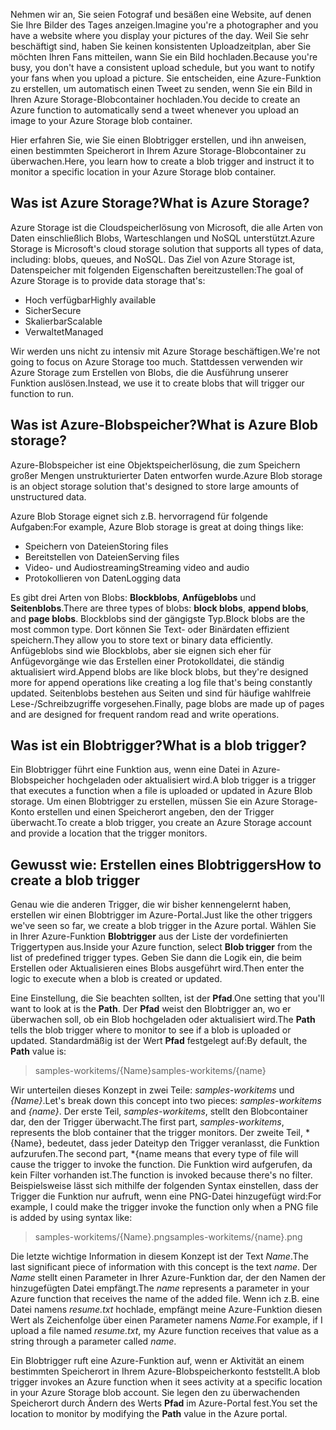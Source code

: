 <span data-ttu-id="808b2-101">Nehmen wir an, Sie seien Fotograf und besäßen eine Website, auf denen Sie Ihre Bilder des Tages anzeigen.</span><span class="sxs-lookup"><span data-stu-id="808b2-101">Imagine you're a photographer and you have a website where you display your pictures of the day.</span></span> <span data-ttu-id="808b2-102">Weil Sie sehr beschäftigt sind, haben Sie keinen konsistenten Uploadzeitplan, aber Sie möchten Ihren Fans mitteilen, wann Sie ein Bild hochladen.</span><span class="sxs-lookup"><span data-stu-id="808b2-102">Because you're busy, you don't have a consistent upload schedule, but you want to notify your fans when you upload a picture.</span></span> <span data-ttu-id="808b2-103">Sie entscheiden, eine Azure-Funktion zu erstellen, um automatisch einen Tweet zu senden, wenn Sie ein Bild in Ihren Azure Storage-Blobcontainer hochladen.</span><span class="sxs-lookup"><span data-stu-id="808b2-103">You decide to create an Azure function to automatically send a tweet whenever you upload an image to your Azure Storage blob container.</span></span>

<span data-ttu-id="808b2-104">Hier erfahren Sie, wie Sie einen Blobtrigger erstellen, und ihn anweisen, einen bestimmten Speicherort in Ihrem Azure Storage-Blobcontainer zu überwachen.</span><span class="sxs-lookup"><span data-stu-id="808b2-104">Here, you learn how to create a blob trigger and instruct it to monitor a specific location in your Azure Storage blob container.</span></span>

## <a name="what-is-azure-storage"></a><span data-ttu-id="808b2-105">Was ist Azure Storage?</span><span class="sxs-lookup"><span data-stu-id="808b2-105">What is Azure Storage?</span></span>

<span data-ttu-id="808b2-106">Azure Storage ist die Cloudspeicherlösung von Microsoft, die alle Arten von Daten einschließlich Blobs, Warteschlangen und NoSQL unterstützt.</span><span class="sxs-lookup"><span data-stu-id="808b2-106">Azure Storage is Microsoft's cloud storage solution that supports all types of data, including: blobs, queues, and NoSQL.</span></span> <span data-ttu-id="808b2-107">Das Ziel von Azure Storage ist, Datenspeicher mit folgenden Eigenschaften bereitzustellen:</span><span class="sxs-lookup"><span data-stu-id="808b2-107">The goal of Azure Storage is to provide data storage that's:</span></span>

- <span data-ttu-id="808b2-108">Hoch verfügbar</span><span class="sxs-lookup"><span data-stu-id="808b2-108">Highly available</span></span>
- <span data-ttu-id="808b2-109">Sicher</span><span class="sxs-lookup"><span data-stu-id="808b2-109">Secure</span></span>
- <span data-ttu-id="808b2-110">Skalierbar</span><span class="sxs-lookup"><span data-stu-id="808b2-110">Scalable</span></span>
- <span data-ttu-id="808b2-111">Verwaltet</span><span class="sxs-lookup"><span data-stu-id="808b2-111">Managed</span></span>

<span data-ttu-id="808b2-112">Wir werden uns nicht zu intensiv mit Azure Storage beschäftigen.</span><span class="sxs-lookup"><span data-stu-id="808b2-112">We're not going to focus on Azure Storage too much.</span></span> <span data-ttu-id="808b2-113">Stattdessen verwenden wir Azure Storage zum Erstellen von Blobs, die die Ausführung unserer Funktion auslösen.</span><span class="sxs-lookup"><span data-stu-id="808b2-113">Instead, we use it to create blobs that will trigger our function to run.</span></span>

## <a name="what-is-azure-blob-storage"></a><span data-ttu-id="808b2-114">Was ist Azure-Blobspeicher?</span><span class="sxs-lookup"><span data-stu-id="808b2-114">What is Azure Blob storage?</span></span>

<span data-ttu-id="808b2-115">Azure-Blobspeicher ist eine Objektspeicherlösung, die zum Speichern großer Mengen unstrukturierter Daten entworfen wurde.</span><span class="sxs-lookup"><span data-stu-id="808b2-115">Azure Blob storage is an object storage solution that's designed to store large amounts of unstructured data.</span></span> 

<span data-ttu-id="808b2-116">Azure Blob Storage eignet sich z.B. hervorragend für folgende Aufgaben:</span><span class="sxs-lookup"><span data-stu-id="808b2-116">For example, Azure Blob storage is great at doing things like:</span></span>

- <span data-ttu-id="808b2-117">Speichern von Dateien</span><span class="sxs-lookup"><span data-stu-id="808b2-117">Storing files</span></span>
- <span data-ttu-id="808b2-118">Bereitstellen von Dateien</span><span class="sxs-lookup"><span data-stu-id="808b2-118">Serving files</span></span>
- <span data-ttu-id="808b2-119">Video- und Audiostreaming</span><span class="sxs-lookup"><span data-stu-id="808b2-119">Streaming video and audio</span></span>
- <span data-ttu-id="808b2-120">Protokollieren von Daten</span><span class="sxs-lookup"><span data-stu-id="808b2-120">Logging data</span></span>

<span data-ttu-id="808b2-121">Es gibt drei Arten von Blobs: **Blockblobs**, **Anfügeblobs** und **Seitenblobs**.</span><span class="sxs-lookup"><span data-stu-id="808b2-121">There are three types of blobs: **block blobs**, **append blobs**, and **page blobs**.</span></span> <span data-ttu-id="808b2-122">Blockblobs sind der gängigste Typ.</span><span class="sxs-lookup"><span data-stu-id="808b2-122">Block blobs are the most common type.</span></span> <span data-ttu-id="808b2-123">Dort können Sie Text- oder Binärdaten effizient speichern.</span><span class="sxs-lookup"><span data-stu-id="808b2-123">They allow you to store text or binary data efficiently.</span></span> <span data-ttu-id="808b2-124">Anfügeblobs sind wie Blockblobs, aber sie eignen sich eher für Anfügevorgänge wie das Erstellen einer Protokolldatei, die ständig aktualisiert wird.</span><span class="sxs-lookup"><span data-stu-id="808b2-124">Append blobs are like block blobs, but they're designed more for append operations like creating a log file that's being constantly updated.</span></span> <span data-ttu-id="808b2-125">Seitenblobs bestehen aus Seiten und sind für häufige wahlfreie Lese-/Schreibzugriffe vorgesehen.</span><span class="sxs-lookup"><span data-stu-id="808b2-125">Finally, page blobs are made up of pages and are designed for frequent random read and write operations.</span></span>

## <a name="what-is-a-blob-trigger"></a><span data-ttu-id="808b2-126">Was ist ein Blobtrigger?</span><span class="sxs-lookup"><span data-stu-id="808b2-126">What is a blob trigger?</span></span>

<span data-ttu-id="808b2-127">Ein Blobtrigger führt eine Funktion aus, wenn eine Datei in Azure-Blobspeicher hochgeladen oder aktualisiert wird.</span><span class="sxs-lookup"><span data-stu-id="808b2-127">A blob trigger is a trigger that executes a function when a file is uploaded or updated in Azure Blob storage.</span></span> <span data-ttu-id="808b2-128">Um einen Blobtrigger zu erstellen, müssen Sie ein Azure Storage-Konto erstellen und einen Speicherort angeben, den der Trigger überwacht.</span><span class="sxs-lookup"><span data-stu-id="808b2-128">To create a blob trigger, you create an Azure Storage account and provide a location that the trigger monitors.</span></span>

## <a name="how-to-create-a-blob-trigger"></a><span data-ttu-id="808b2-129">Gewusst wie: Erstellen eines Blobtriggers</span><span class="sxs-lookup"><span data-stu-id="808b2-129">How to create a blob trigger</span></span>

<span data-ttu-id="808b2-130">Genau wie die anderen Trigger, die wir bisher kennengelernt haben, erstellen wir einen Blobtrigger im Azure-Portal.</span><span class="sxs-lookup"><span data-stu-id="808b2-130">Just like the other triggers we've seen so far, we create a blob trigger in the Azure portal.</span></span> <span data-ttu-id="808b2-131">Wählen Sie in Ihrer Azure-Funktion **Blobtrigger** aus der Liste der vordefinierten Triggertypen aus.</span><span class="sxs-lookup"><span data-stu-id="808b2-131">Inside your Azure function, select **Blob trigger** from the list of predefined trigger types.</span></span> <span data-ttu-id="808b2-132">Geben Sie dann die Logik ein, die beim Erstellen oder Aktualisieren eines Blobs ausgeführt wird.</span><span class="sxs-lookup"><span data-stu-id="808b2-132">Then enter the logic to execute when a blob is created or updated.</span></span>

<span data-ttu-id="808b2-133">Eine Einstellung, die Sie beachten sollten, ist der **Pfad**.</span><span class="sxs-lookup"><span data-stu-id="808b2-133">One setting that you'll want to look at is the **Path**.</span></span> <span data-ttu-id="808b2-134">Der **Pfad** weist den Blobtrigger an, wo er überwachen soll, ob ein Blob hochgeladen oder aktualisiert wird.</span><span class="sxs-lookup"><span data-stu-id="808b2-134">The **Path** tells the blob trigger where to monitor to see if a blob is uploaded or updated.</span></span> <span data-ttu-id="808b2-135">Standardmäßig ist der Wert **Pfad** festgelegt auf:</span><span class="sxs-lookup"><span data-stu-id="808b2-135">By default, the **Path** value is:</span></span> 

> <span data-ttu-id="808b2-136">samples-workitems/{Name}</span><span class="sxs-lookup"><span data-stu-id="808b2-136">samples-workitems/{name}</span></span>

<span data-ttu-id="808b2-137">Wir unterteilen dieses Konzept in zwei Teile: *samples-workitems* und *{Name}*.</span><span class="sxs-lookup"><span data-stu-id="808b2-137">Let's break down this concept into two pieces: *samples-workitems* and *{name}*.</span></span> <span data-ttu-id="808b2-138">Der erste Teil, *samples-workitems*, stellt den Blobcontainer dar, den der Trigger überwacht.</span><span class="sxs-lookup"><span data-stu-id="808b2-138">The first part, *samples-workitems*, represents the blob container that the trigger monitors.</span></span> <span data-ttu-id="808b2-139">Der zweite Teil, \*{Name}, bedeutet, dass jeder Dateityp den Trigger veranlasst, die Funktion aufzurufen.</span><span class="sxs-lookup"><span data-stu-id="808b2-139">The second part, \*{name means that every type of file will cause the trigger to invoke the function.</span></span> <span data-ttu-id="808b2-140">Die Funktion wird aufgerufen, da kein Filter vorhanden ist.</span><span class="sxs-lookup"><span data-stu-id="808b2-140">The function is invoked because there's no filter.</span></span> <span data-ttu-id="808b2-141">Beispielsweise lässt sich mithilfe der folgenden Syntax einstellen, dass der Trigger die Funktion nur aufruft, wenn eine PNG-Datei hinzugefügt wird:</span><span class="sxs-lookup"><span data-stu-id="808b2-141">For example, I could make the trigger invoke the function only when a PNG file is added by using syntax like:</span></span>

> <span data-ttu-id="808b2-142">samples-workitems/{Name}.png</span><span class="sxs-lookup"><span data-stu-id="808b2-142">samples-workitems/{name}.png</span></span>

<span data-ttu-id="808b2-143">Die letzte wichtige Information in diesem Konzept ist der Text *Name*.</span><span class="sxs-lookup"><span data-stu-id="808b2-143">The last significant piece of information with this concept is the text *name*.</span></span> <span data-ttu-id="808b2-144">Der *Name* stellt einen Parameter in Ihrer Azure-Funktion dar, der den Namen der hinzugefügten Datei empfängt.</span><span class="sxs-lookup"><span data-stu-id="808b2-144">The *name* represents a parameter in your Azure function that receives the name of the added file.</span></span> <span data-ttu-id="808b2-145">Wenn ich z.B. eine Datei namens *resume.txt* hochlade, empfängt meine Azure-Funktion diesen Wert als Zeichenfolge über einen Parameter namens *Name*.</span><span class="sxs-lookup"><span data-stu-id="808b2-145">For example, if I upload a file named *resume.txt*, my Azure function receives that value as a string through a parameter called *name*.</span></span>

<span data-ttu-id="808b2-146">Ein Blobtrigger ruft eine Azure-Funktion auf, wenn er Aktivität an einem bestimmten Speicherort in Ihrem Azure-Blobspeicherkonto feststellt.</span><span class="sxs-lookup"><span data-stu-id="808b2-146">A blob trigger invokes an Azure function when it sees activity at a specific location in your Azure Storage blob account.</span></span> <span data-ttu-id="808b2-147">Sie legen den zu überwachenden Speicherort durch Ändern des Werts **Pfad** im Azure-Portal fest.</span><span class="sxs-lookup"><span data-stu-id="808b2-147">You set the location to monitor by modifying the **Path** value in the Azure portal.</span></span>